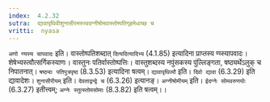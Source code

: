 ```yaml
---
index:  4.2.32
sutra:  द्यावापृथिवीशुनासीरमरुत्वदग्नीषोमवास्तोष्पतिगृहमेधाच्छ च
vritti:  nyasa
---
```


`अणो ण्यस्य चापवादः` इति। वास्तोष्पतिशब्दात् `दित्यदित्यादिभ्य` (4.1.85) इत्यादिना प्राप्तस्य ण्य्स्यापवादः। शेषेभ्यस्त्वौत्सर्गिकस्याणः। वास्तुनः पतिर्वास्तोष्पत्तिः। वास्तुशब्दस्य नपुंसकस्य पुंल्लिङ्गता, षष्ठ्यर्थेऽलुक् च निपातनात्। `षष्ठ्याः पतिपुत्रपृष्ठ` (8.3.53) इत्यादिना षत्वम्। `द्यावापृथिव्यौ` इति। `दिवो द्यावा` (6.3.29) इति द्यावादेशः। `शुनासीरीयम्` इति। `देवताद्वन्द्वे च` (6.3.26) इत्यानङ्। `अग्नीषोमीयम्` इति। `ईदग्नेः सोमवरुणयोः` (6.3.27) इतीत्त्वम्; `अग्नेः स्तुत्स्तोमसोमाः` (8.3.82) इति षत्वम्।।


